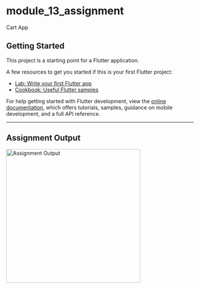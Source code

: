 # module_13_assignment

Cart App

## Getting Started

This project is a starting point for a Flutter application.

A few resources to get you started if this is your first Flutter project:

- [Lab: Write your first Flutter app](https://docs.flutter.dev/get-started/codelab)
- [Cookbook: Useful Flutter samples](https://docs.flutter.dev/cookbook)

For help getting started with Flutter development, view the
[online documentation](https://docs.flutter.dev/), which offers tutorials,
samples, guidance on mobile development, and a full API reference.

<hr />

## Assignment Output

<img src="https://github.com/user-attachments/assets/95ddc7af-8b16-485b-bd0a-444ee31c5bb7" alt="Assignment Output" width="360"/>
